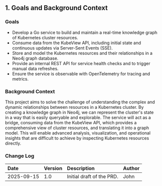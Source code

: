 ## 1. Goals and Background Context

### Goals

*   Develop a Go service to build and maintain a real-time knowledge graph of Kubernetes cluster resources.
*   Consume data from the KubeView API, including initial state and continuous updates via Server-Sent Events (SSE).
*   Store and model the Kubernetes resources and their relationships in a Neo4j graph database.
*   Provide an internal REST API for service health checks and to trigger manual data refreshes.
*   Ensure the service is observable with OpenTelemetry for tracing and metrics.

### Background Context

This project aims to solve the challenge of understanding the complex and dynamic relationships between resources in a Kubernetes cluster. By creating a knowledge graph in Neo4j, we can represent the cluster's state in a way that is easily queryable and explorable. The service will act as a bridge, consuming data from the KubeView API, which provides a comprehensive view of cluster resources, and translating it into a graph model. This will enable advanced analysis, visualization, and operational insights that are difficult to achieve by inspecting Kubernetes resources directly.

### Change Log

| Date       | Version | Description                | Author |
| :--------- | :------ | :------------------------- | :----- |
| 2025-09-15 | 1.0     | Initial draft of the PRD.  | John   |
